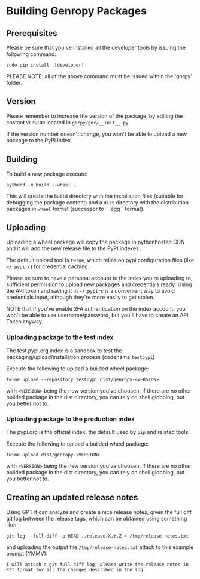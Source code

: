 # Building Genropy Packages

## Prerequisites

Please be sure that you've installed all the developer tools by
issuing the following command:

```sudo pip install .[developer]```


PLEASE NOTE: all of the above command must be issued within the
'gnrpy' folder.

## Version

Please remember to increase the version of the package, by editing the
costant ```VERSION``` located in ```gnrpy/gnr/__init__.py```.

If the version number doesn't change, you won't be able to upload a
new package to the PyPI index.

## Building

To build a new package execute:

```python3 -m build --wheel .```

This will create the ```build``` directory with the installation files
(suitable for debugging the package content) and a ```dist```
directory with the distribution packages in ```wheel``` format
(successor to ```egg`` format).


## Uploading

Uploading a wheel package will copy the package in pythonhosted CDN
and it will add the new release file to the PyPI indexes.

The default upload tool is ```twine```, which relies on pypi
configuration files (like ```~/.pypirc```) for credential caching.

Please be sure to have a personal account to the index you're
uploading to, sufficient permission to upload new packages and
credentials ready. Using the API token and saving it in
```~/.pypirc``` is a convenient way to avoid credentials input,
although they're more easily to get stolen.

NOTE that if you've enable 2FA authentication on the index account,
you won't be able to use username/password, but you'll have to create
an API Token anyway.

### Uploading package to the test index

The test.pypi.org index is a sandbox to test the
packaging/upload/installation process (codename ```testpypi```)

Execute the following to upload a builded wheel package:

```twine upload --repository testpypi dist/genropy-<VERSION>```

with ```<VERSION>``` being the new version you've choosen. If there
are no other builded package in the dist directory, you can rely on
shell globbing, but you better not to.

### Uploading package to the production index

The pypi.org is the official index, the default used by ```pip``` and
related tools.

Execute the following to upload a builded wheel package:

```twine upload dist/genropy-<VERSION>```

with ```<VERSION>``` being the new version you've choosen. If there
are no other builded package in the dist directory, you can rely on
shell globbing, but you better not to.

## Creating an updated release notes

Using GPT it can analyze and create a nice release notes, given the
full diff git log between the release tags, which can be obtained
using something like:

```git log --full-diff -p HEAD...release.X.Y.Z > /tmp/release-notes.txt```

and uploading the output file ```/tmp/release-notes.txt``` attach to
this example prompt (YMMV):

```
I will attach a git full-diff log, please write the release notes in
RST format for all the changes described in the log. 
```


